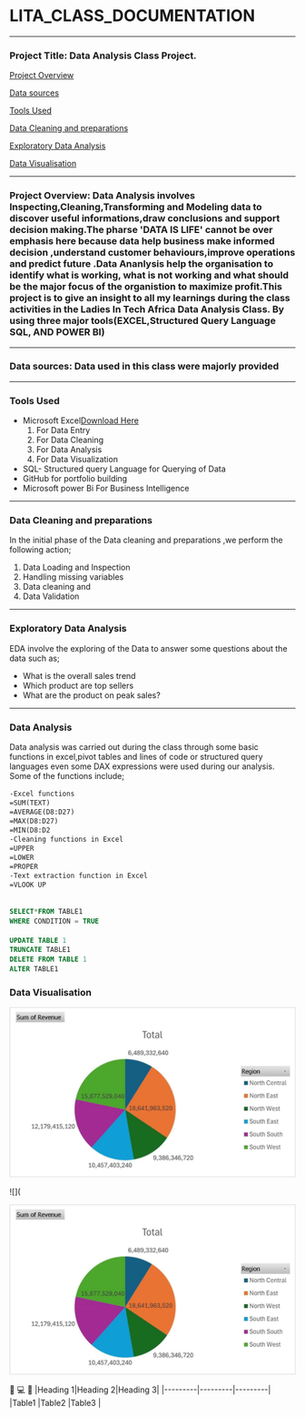 # LITA_CLASS_DOCUMENTATION
---
### Project Title: Data Analysis Class Project.
[Project Overview](#project-overview)

[Data sources](#data-sources)

[Tools Used](#tools-used)

[Data Cleaning and preparations](#data-cleaning-and-preparations)

[Exploratory Data Analysis](#exploratory-data-analysis)

[Data Visualisation](#data-visualisation)

---
### Project Overview: Data Analysis involves Inspecting,Cleaning,Transforming and Modeling data to discover useful informations,draw conclusions and support decision making.The pharse 'DATA IS LIFE' cannot be over emphasis here because data help business make informed decision ,understand customer behaviours,improve operations and predict future .Data Ananlysis help the organisation to identify what is working, what is not working and what should be the major focus of the organistion to maximize profit.This project is to give an insight to all my learnings during the class activities in the Ladies In Tech Africa Data Analysis Class. By using three major tools(EXCEL,Structured Query Language SQL, AND POWER BI)
---
### Data sources: Data used in this class were majorly provided 
---
### Tools Used
  - Microsoft Excel[Download Here](https://www.microsoft.com)
     1. For Data Entry
     2. For Data Cleaning
     3. For Data Analysis
     4. For Data Visualization
- SQL- Structured query Language for Querying of Data
- GitHub for portfolio building
- Microsoft power Bi For Business Intelligence
---
### Data Cleaning and preparations
In the initial phase of the Data cleaning and preparations ,we perform the following action;
1. Data Loading and Inspection
2. Handling missing variables 
3. Data cleaning and 
4. Data Validation
---
### Exploratory Data Analysis
EDA involve the exploring of the Data to answer some questions about the data such as;
- What is the overall sales trend
- Which product are top sellers
- What are the product on peak sales?
 ---
 
 ### Data Analysis
 Data analysis was carried out during the class through some basic functions in excel,pivot tables  and lines of code or structured query languages  even some DAX expressions were used during our analysis. Some of the functions include;
 
```Excel functions
-Excel functions
=SUM(TEXT)
=AVERAGE(D8:D27)
=MAX(D8:D27)
=MIN(D8:D2
-Cleaning functions in Excel
=UPPER
=LOWER
=PROPER
-Text extraction function in Excel
=VLOOK UP

```

```SQL

SELECT*FROM TABLE1
WHERE CONDITION = TRUE

UPDATE TABLE 1
TRUNCATE TABLE1
DELETE FROM TABLE 1
ALTER TABLE1

```

### Data Visualisation

![DASHBOARD2.jpg](https://github.com/TOLULOPE0407/LITA_CLASS_DOCUMENTATION/blob/main/DASHBOARD2.jpg)

![](

![IMG-20241008-WA0011.jpg](https://github.com/TOLULOPE0407/LITA_CLASS_DOCUMENTATION/blob/main/IMG-20241008-WA0011.jpg)

🥇
💻
🫅
|Heading 1|Heading 2|Heading 3|
|---------|---------|---------|
|Table1   |Table2   |Table3   |

   
         
        

